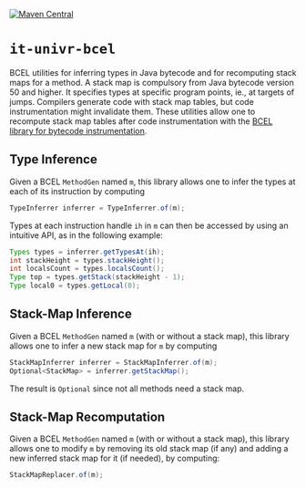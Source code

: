 [![Maven Central](https://maven-badges.herokuapp.com/maven-central/it.univr.bcel/it-univr-bcel/badge.svg)](https://maven-badges.herokuapp.com/maven-central/it.univr.bcel/it-univr-bcel)

# `it-univr-bcel`
BCEL utilities for inferring types in Java bytecode and for recomputing stack maps for a method.
A stack map is compulsory from Java bytecode version 50 and higher. It specifies types at specific
program points, ie., at targets of jumps. Compilers generate code with stack map tables, but code instrumentation
might invalidate them. These utilities allow one to recompute stack map tables after code instrumentation with
the [BCEL library for bytecode instrumentation](https://commons.apache.org/proper/commons-bcel/).

## Type Inference
Given a BCEL `MethodGen` named `m`, this library allows one to infer the types at each of its instruction by computing

```java
TypeInferrer inferrer = TypeInferrer.of(m);
```

Types at each instruction handle `ih` in `m` can then be accessed by using an intuitive API, as in the following example:

```java
Types types = inferrer.getTypesAt(ih);
int stackHeight = types.stackHeight();
int localsCount = types.localsCount();
Type top = types.getStack(stackHeight - 1);
Type local0 = types.getLocal(0);
```
## Stack-Map Inference
Given a BCEL `MethodGen` named `m` (with or without a stack map), this library allows one to infer a new stack map for `m`
by computing

```java
StackMapInferrer inferrer = StackMapInferrer.of(m);
Optional<StackMap> = inferrer.getStackMap();
```

The result is `Optional` since not all methods need a stack map.

## Stack-Map Recomputation
Given a BCEL `MethodGen` named `m` (with or without a stack map), this library allows one to modify `m` by removing its
old stack map (if any) and adding a new inferred stack map for it (if needed), by computing:

```java
StackMapReplacer.of(m);
```
